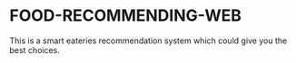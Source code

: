 # FOOD-RECOMMENDING-WEB
This is a smart eateries recommendation system which could give you the best choices.
